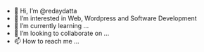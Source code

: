 - 👋 Hi, I’m @redaydatta
- 👀 I’m interested in Web, Wordpress and Software Development
- 🌱 I’m currently learning ...
- 💞️ I’m looking to collaborate on ...
- 📫 How to reach me ...

<!---
Hi there, 
I’m Reday Datta. I’m a Professional Web, WordPress, and Software Developer. I've more than 3 years of experience and completed 30+ projects with full client satisfaction. I am skilled in HTML, CSS, Bootstrap, JavaScript, jQuery, PHP, MySQL, Laravel, WordPress, Java, Android. I always like to work honestly and work hard to the best of my ability to ensure the satisfaction of my clients. 
Thank you!
--->
